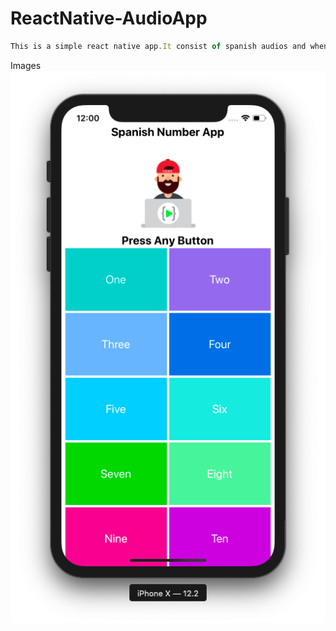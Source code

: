 # ReactNative-AudioApp

```javascript
This is a simple react native app.It consist of spanish audios and when you press any number then you will listen to that number audio in spanish language.


```

Images
![Screenshot](spanish.png "reactNative")
